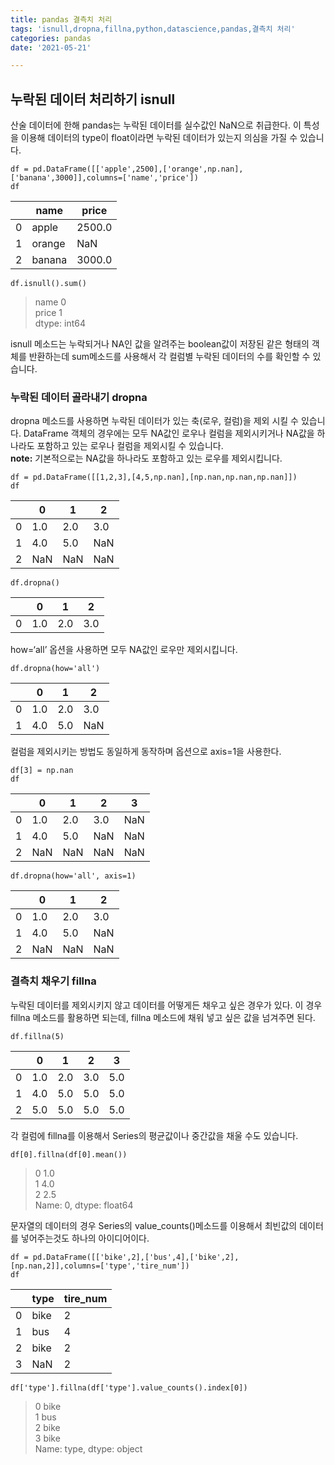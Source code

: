 ```yaml
---
title: pandas 결측치 처리
tags: 'isnull,dropna,fillna,python,datascience,pandas,결측치 처리'
categories: pandas
date: '2021-05-21'

---
```


<h2 id="누락된-데이터-처리하기-isnull">누락된 데이터 처리하기 isnull</h2>
<p>산술 데이터에 한해 pandas는 누락된 데이터를 실수값인 NaN으로 취급한다. 이 특성을 이용해 데이터의 type이 float이라면 누락된 데이터가 있는지 의심을 가질 수 있습니다.</p>
<pre class=" language-python"><code class="prism  language-python">df <span class="token operator">=</span> pd<span class="token punctuation">.</span>DataFrame<span class="token punctuation">(</span><span class="token punctuation">[</span><span class="token punctuation">[</span><span class="token string">'apple'</span><span class="token punctuation">,</span><span class="token number">2500</span><span class="token punctuation">]</span><span class="token punctuation">,</span><span class="token punctuation">[</span><span class="token string">'orange'</span><span class="token punctuation">,</span>np<span class="token punctuation">.</span>nan<span class="token punctuation">]</span><span class="token punctuation">,</span><span class="token punctuation">[</span><span class="token string">'banana'</span><span class="token punctuation">,</span><span class="token number">3000</span><span class="token punctuation">]</span><span class="token punctuation">]</span><span class="token punctuation">,</span>columns<span class="token operator">=</span><span class="token punctuation">[</span><span class="token string">'name'</span><span class="token punctuation">,</span><span class="token string">'price'</span><span class="token punctuation">]</span><span class="token punctuation">)</span>
df
</code></pre>

<table>
<thead>
<tr>
<th></th>
<th>name</th>
<th>price</th>
</tr>
</thead>
<tbody>
<tr>
<td>0</td>
<td>apple</td>
<td>2500.0</td>
</tr>
<tr>
<td>1</td>
<td>orange</td>
<td>NaN</td>
</tr>
<tr>
<td>2</td>
<td>banana</td>
<td>3000.0</td>
</tr>
</tbody>
</table><pre class=" language-python"><code class="prism  language-python">df<span class="token punctuation">.</span>isnull<span class="token punctuation">(</span><span class="token punctuation">)</span><span class="token punctuation">.</span><span class="token builtin">sum</span><span class="token punctuation">(</span><span class="token punctuation">)</span>
</code></pre>
<blockquote>
<p>name 0<br>
price 1<br>
dtype: int64</p>
</blockquote>
<p>isnull 메소드는 누락되거나 NA인 값을 알려주는 boolean값이 저장된 같은 형태의 객체를 반환하는데 sum메소드를 사용해서 각 컬럼별 누락된 데이터의 수를 확인할 수 있습니다.</p>
<h3 id="누락된-데이터-골라내기-dropna">누락된 데이터 골라내기 dropna</h3>
<p>dropna 메소드를 사용하면 누락된 데이터가 있는 축(로우, 컬럼)을 제외 시킬 수 있습니다. DataFrame 객체의 경우에는 모두 NA값인 로우나 컬럼을 제외시키거나 NA값을 하나라도 포함하고 있는 로우나 컬럼을 제외시킬 수 있습니다.<br>
<strong>note:</strong> 기본적으로는 NA값을 하나라도 포함하고 있는 로우를 제외시킵니다.</p>
<pre class=" language-python"><code class="prism  language-python">df <span class="token operator">=</span> pd<span class="token punctuation">.</span>DataFrame<span class="token punctuation">(</span><span class="token punctuation">[</span><span class="token punctuation">[</span><span class="token number">1</span><span class="token punctuation">,</span><span class="token number">2</span><span class="token punctuation">,</span><span class="token number">3</span><span class="token punctuation">]</span><span class="token punctuation">,</span><span class="token punctuation">[</span><span class="token number">4</span><span class="token punctuation">,</span><span class="token number">5</span><span class="token punctuation">,</span>np<span class="token punctuation">.</span>nan<span class="token punctuation">]</span><span class="token punctuation">,</span><span class="token punctuation">[</span>np<span class="token punctuation">.</span>nan<span class="token punctuation">,</span>np<span class="token punctuation">.</span>nan<span class="token punctuation">,</span>np<span class="token punctuation">.</span>nan<span class="token punctuation">]</span><span class="token punctuation">]</span><span class="token punctuation">)</span>
df
</code></pre>

<table>
<thead>
<tr>
<th></th>
<th>0</th>
<th>1</th>
<th>2</th>
</tr>
</thead>
<tbody>
<tr>
<td>0</td>
<td>1.0</td>
<td>2.0</td>
<td>3.0</td>
</tr>
<tr>
<td>1</td>
<td>4.0</td>
<td>5.0</td>
<td>NaN</td>
</tr>
<tr>
<td>2</td>
<td>NaN</td>
<td>NaN</td>
<td>NaN</td>
</tr>
</tbody>
</table><pre class=" language-python"><code class="prism  language-python">df<span class="token punctuation">.</span>dropna<span class="token punctuation">(</span><span class="token punctuation">)</span>
</code></pre>

<table>
<thead>
<tr>
<th></th>
<th>0</th>
<th>1</th>
<th>2</th>
</tr>
</thead>
<tbody>
<tr>
<td>0</td>
<td>1.0</td>
<td>2.0</td>
<td>3.0</td>
</tr>
</tbody>
</table><p>how=‘all’ 옵션을 사용하면 모두 NA값인 로우만 제외시킵니다.</p>
<pre class=" language-python"><code class="prism  language-python">df<span class="token punctuation">.</span>dropna<span class="token punctuation">(</span>how<span class="token operator">=</span><span class="token string">'all'</span><span class="token punctuation">)</span>
</code></pre>

<table>
<thead>
<tr>
<th></th>
<th>0</th>
<th>1</th>
<th>2</th>
</tr>
</thead>
<tbody>
<tr>
<td>0</td>
<td>1.0</td>
<td>2.0</td>
<td>3.0</td>
</tr>
<tr>
<td>1</td>
<td>4.0</td>
<td>5.0</td>
<td>NaN</td>
</tr>
</tbody>
</table><p>컬럼을 제외시키는 방법도 동일하게 동작하며 옵션으로 axis=1을 사용한다.</p>
<pre class=" language-python"><code class="prism  language-python">df<span class="token punctuation">[</span><span class="token number">3</span><span class="token punctuation">]</span> <span class="token operator">=</span> np<span class="token punctuation">.</span>nan
df
</code></pre>

<table>
<thead>
<tr>
<th></th>
<th>0</th>
<th>1</th>
<th>2</th>
<th>3</th>
</tr>
</thead>
<tbody>
<tr>
<td>0</td>
<td>1.0</td>
<td>2.0</td>
<td>3.0</td>
<td>NaN</td>
</tr>
<tr>
<td>1</td>
<td>4.0</td>
<td>5.0</td>
<td>NaN</td>
<td>NaN</td>
</tr>
<tr>
<td>2</td>
<td>NaN</td>
<td>NaN</td>
<td>NaN</td>
<td>NaN</td>
</tr>
</tbody>
</table><pre class=" language-python"><code class="prism  language-python">df<span class="token punctuation">.</span>dropna<span class="token punctuation">(</span>how<span class="token operator">=</span><span class="token string">'all'</span><span class="token punctuation">,</span> axis<span class="token operator">=</span><span class="token number">1</span><span class="token punctuation">)</span>
</code></pre>

<table>
<thead>
<tr>
<th></th>
<th>0</th>
<th>1</th>
<th>2</th>
</tr>
</thead>
<tbody>
<tr>
<td>0</td>
<td>1.0</td>
<td>2.0</td>
<td>3.0</td>
</tr>
<tr>
<td>1</td>
<td>4.0</td>
<td>5.0</td>
<td>NaN</td>
</tr>
<tr>
<td>2</td>
<td>NaN</td>
<td>NaN</td>
<td>NaN</td>
</tr>
</tbody>
</table><h3 id="결측치-채우기-fillna">결측치 채우기 fillna</h3>
<p>누락된 데이터를 제외시키지 않고 데이터를 어떻게든 채우고 싶은 경우가 있다. 이 경우 fillna 메소드를 활용하면 되는데, fillna 메소드에 채워 넣고 싶은 값을 넘겨주면 된다.</p>
<pre class=" language-python"><code class="prism  language-python">df<span class="token punctuation">.</span>fillna<span class="token punctuation">(</span><span class="token number">5</span><span class="token punctuation">)</span>
</code></pre>

<table>
<thead>
<tr>
<th></th>
<th>0</th>
<th>1</th>
<th>2</th>
<th>3</th>
</tr>
</thead>
<tbody>
<tr>
<td>0</td>
<td>1.0</td>
<td>2.0</td>
<td>3.0</td>
<td>5.0</td>
</tr>
<tr>
<td>1</td>
<td>4.0</td>
<td>5.0</td>
<td>5.0</td>
<td>5.0</td>
</tr>
<tr>
<td>2</td>
<td>5.0</td>
<td>5.0</td>
<td>5.0</td>
<td>5.0</td>
</tr>
</tbody>
</table><p>각 컬럼에 fillna를 이용해서 Series의 평균값이나 중간값을 채울 수도 있습니다.</p>
<pre class=" language-python"><code class="prism  language-python">df<span class="token punctuation">[</span><span class="token number">0</span><span class="token punctuation">]</span><span class="token punctuation">.</span>fillna<span class="token punctuation">(</span>df<span class="token punctuation">[</span><span class="token number">0</span><span class="token punctuation">]</span><span class="token punctuation">.</span>mean<span class="token punctuation">(</span><span class="token punctuation">)</span><span class="token punctuation">)</span>
</code></pre>
<blockquote>
<p>0    1.0<br>
1    4.0<br>
2    2.5<br>
Name: 0, dtype: float64</p>
</blockquote>
<p>문자열의 데이터의 경우 Series의 value_counts()메소드를 이용해서 최빈값의 데이터를 넣어주는것도 하나의 아이디어이다.</p>
<pre class=" language-python"><code class="prism  language-python">df <span class="token operator">=</span> pd<span class="token punctuation">.</span>DataFrame<span class="token punctuation">(</span><span class="token punctuation">[</span><span class="token punctuation">[</span><span class="token string">'bike'</span><span class="token punctuation">,</span><span class="token number">2</span><span class="token punctuation">]</span><span class="token punctuation">,</span><span class="token punctuation">[</span><span class="token string">'bus'</span><span class="token punctuation">,</span><span class="token number">4</span><span class="token punctuation">]</span><span class="token punctuation">,</span><span class="token punctuation">[</span><span class="token string">'bike'</span><span class="token punctuation">,</span><span class="token number">2</span><span class="token punctuation">]</span><span class="token punctuation">,</span><span class="token punctuation">[</span>np<span class="token punctuation">.</span>nan<span class="token punctuation">,</span><span class="token number">2</span><span class="token punctuation">]</span><span class="token punctuation">]</span><span class="token punctuation">,</span>columns<span class="token operator">=</span><span class="token punctuation">[</span><span class="token string">'type'</span><span class="token punctuation">,</span><span class="token string">'tire_num'</span><span class="token punctuation">]</span><span class="token punctuation">)</span>
df
</code></pre>

<table>
<thead>
<tr>
<th></th>
<th>type</th>
<th>tire_num</th>
</tr>
</thead>
<tbody>
<tr>
<td>0</td>
<td>bike</td>
<td>2</td>
</tr>
<tr>
<td>1</td>
<td>bus</td>
<td>4</td>
</tr>
<tr>
<td>2</td>
<td>bike</td>
<td>2</td>
</tr>
<tr>
<td>3</td>
<td>NaN</td>
<td>2</td>
</tr>
</tbody>
</table><pre class=" language-python"><code class="prism  language-python">df<span class="token punctuation">[</span><span class="token string">'type'</span><span class="token punctuation">]</span><span class="token punctuation">.</span>fillna<span class="token punctuation">(</span>df<span class="token punctuation">[</span><span class="token string">'type'</span><span class="token punctuation">]</span><span class="token punctuation">.</span>value_counts<span class="token punctuation">(</span><span class="token punctuation">)</span><span class="token punctuation">.</span>index<span class="token punctuation">[</span><span class="token number">0</span><span class="token punctuation">]</span><span class="token punctuation">)</span>
</code></pre>
<blockquote>
<p>0    bike<br>
1     bus<br>
2    bike<br>
3    bike<br>
Name: type, dtype: object</p>
</blockquote>

